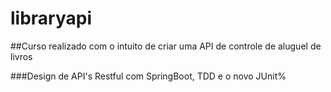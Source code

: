 # libraryapi

##Curso realizado com o intuito de criar uma API de controle de aluguel de livros

###Design de API's Restful com SpringBoot, TDD e o novo JUnit%

